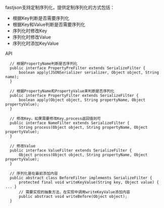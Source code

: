 fastjson支持定制序列化，提供定制序列化的方式包括：
* 根据Key判断是否需要序列化
* 根据Key和Value判断是否需要序列化
* 序列化时修改Key
* 序列化时修改Value
* 序列化时添加KeyValue

API

      // 根据PropertyName判断是否序列化
      public interface PropertyPreFilter extends SerializeFilter {
          boolean apply(JSONSerializer serializer, Object object, String name);
      }
      
      // 根据PropertyName和PropertyValue来判断是否序列化
      public interface PropertyFilter extends SerializeFilter {
          boolean apply(Object object, String propertyName, Object propertyValue);
      }
      
      // 修改Key，如果需要修改Key,process返回值则可
      public interface NameFilter extends SerializeFilter {
          String process(Object object, String propertyName, Object propertyValue);
      }
      
      // 修改Value
      public interface ValueFilter extends SerializeFilter {
          Object process(Object object, String propertyName, Object propertyValue);
      }
      
      // 序列化是在最前添加内容
      public abstract class BeforeFilter implements SerializeFilter {
          protected final void writeKeyValue(String key, Object value) { ... }
          // 需要实现的抽象方法，在实现中调用writeKeyValue添加内容
          public abstract void writeBefore(Object object);
      }
      
